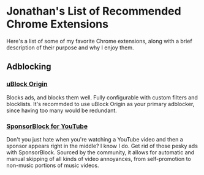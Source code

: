 # Jonathan's List of Recommended Chrome Extensions
Here's a list of some of my favorite Chrome extensions, along with a brief description of their purpose and why I enjoy them.

## Adblocking
### [uBlock Origin](https://chrome.google.com/webstore/detail/ublock-origin/cjpalhdlnbpafiamejdnhcphjbkeiagm)
Blocks ads, and blocks them well. Fully configurable with custom filters and blocklists. It's recommded to use uBlock Origin as your primary adblocker, since having too many would be redundant.
### [SponsorBlock for YouTube](https://chrome.google.com/webstore/detail/sponsorblock-for-youtube/mnjggcdmjocbbbhaepdhchncahnbgone)
 Don't you just hate when you're watching a YouTube video and then a sponsor appears right in the middle? I know I do. Get rid of those pesky ads with SponsorBlock. Sourced by the community, it allows for automatic and manual skipping of all kinds of video annoyances, from self-promotion to non-music portions of music videos.